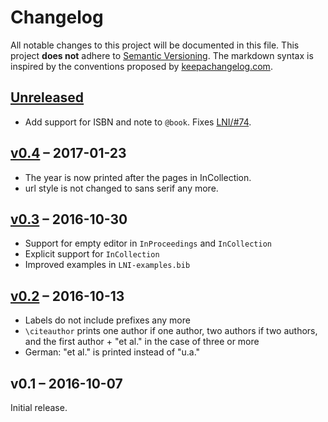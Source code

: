 # Changelog

All notable changes to this project will be documented in this file.
This project **does not** adhere to [Semantic Versioning](http://semver.org/).
The markdown syntax is inspired by the conventions proposed by [keepachangelog.com](http://keepachangelog.com/).

## [Unreleased]

* Add support for ISBN and note to `@book`. Fixes [LNI/#74](https://github.com/gi-ev/LNI/issues/74).

## [v0.4] – 2017-01-23

* The year is now printed after the pages in InCollection.
* url style is not changed to sans serif any more.

## [v0.3] – 2016-10-30

* Support for empty editor in `InProceedings` and `InCollection`
* Explicit support for `InCollection`
* Improved examples in `LNI-examples.bib`

## [v0.2] – 2016-10-13

* Labels do not include prefixes any more
* `\citeauthor` prints one author if one author, two authors if two authors, and the first author + "et al." in the case of three or more
* German: "et al." is printed instead of "u.a."

## v0.1 – 2016-10-07

Initial release.

[v0.2]: https://github.com/latextemplates/biblatex-lni/compare/v0.1...v0.2
[v0.3]: https://github.com/latextemplates/biblatex-lni/compare/v0.2...v0.3
[v0.4]: https://github.com/latextemplates/biblatex-lni/compare/v0.3...v0.4
[Unreleased]: https://github.com/latextemplates/biblatex-lni/compare/v0.4...HEAD
